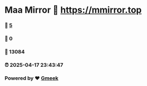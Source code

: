 # Maa Mirror :link: https://mmirror.top 
### :page_facing_up: [5](https://mmirror.top/tag.html) 
### :speech_balloon: 0 
### :hibiscus: 13084 
### :alarm_clock: 2025-04-17 23:43:47 
### Powered by :heart: [Gmeek](https://github.com/Meekdai/Gmeek)
